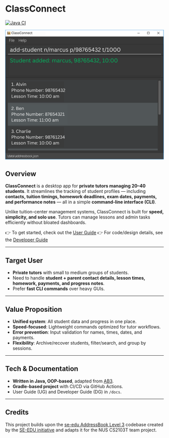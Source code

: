 # ClassConnect

[![Java CI](https://github.com/AY2526S1-CS2103T-F12-2/tp/actions/workflows/gradle.yml/badge.svg?branch=master)](https://github.com/AY2526S1-CS2103T-F12-2/tp/actions/workflows/gradle.yml)

![Ui](docs/images/Ui.png)

## Overview
**ClassConnect** is a desktop app for **private tutors managing 20–40 students**.
It streamlines the tracking of student profiles — including **contacts, tuition timings, homework deadlines, exam dates, payments, and performance notes** — all in a simple **command-line interface (CLI)**.

Unlike tuition-center management systems, ClassConnect is built for **speed, simplicity, and solo use**. Tutors can manage lessons and admin tasks efficiently without bloated dashboards.

👉 To get started, check out the [User Guide](docs/UserGuide.md)
👉 For code/design details, see the [Developer Guide](docs/DeveloperGuide.md)

---

## Target User
- **Private tutors** with small to medium groups of students.
- Need to handle **student + parent contact details, lesson times, homework, payments, and progress notes**.  
- Prefer **fast CLI commands** over heavy GUIs.  

---

## Value Proposition
- **Unified system**: All student data and progress in one place.  
- **Speed-focused**: Lightweight commands optimized for tutor workflows.  
- **Error prevention**: Input validation for names, times, dates, and payments.  
- **Flexibility**: Archive/recover students, filter/search, and group by sessions.  

---

## Tech & Documentation
- **Written in Java, OOP-based**, adapted from [AB3](https://se-education.org/addressbook-level3).
- **Gradle-based project** with CI/CD via GitHub Actions.
- User Guide (UG) and Developer Guide (DG) in `/docs`.

---

## Credits
This project builds upon the [se-edu AddressBook Level 3](https://se-education.org/addressbook-level3) codebase created by the [SE-EDU initiative](https://se-education.org) and adapts it for the NUS CS2103T team project.
